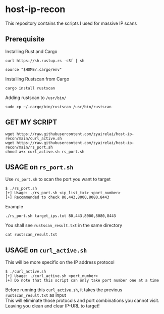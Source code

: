 # host-ip-recon
This repository contains the scripts I used for massive IP scans

## Prerequisite
Installing Rust and  Cargo
```
curl https://sh.rustup.rs -sSf | sh
```
```
source "$HOME/.cargo/env"
```
Installing Rustscan from Cargo
```
cargo install rustscan
```
Adding rustscan to `/usr/bin/`
```
sudo cp ~/.cargo/bin/rustscan /usr/bin/rustscan
```

## GET MY SCRIPT
```
wget https://raw.githubusercontent.com/zyairelai/host-ip-recon/main/curl_active.sh
wget https://raw.githubusercontent.com/zyairelai/host-ip-recon/main/rs_port.sh
chmod a+x curl_active.sh rs_port.sh
```

## USAGE on `rs_port.sh`
Use `rs_port.sh` to scan the port you want to target
```
$ ./rs_port.sh
[+] Usage: ./rs_port.sh <ip_list_txt> <port_number>
[+] Recommended to check 80,443,8000,8080,8443
```
Example
```
./rs_port.sh target_ips.txt 80,443,8000,8080,8443
```
You shall see `rustscan_result.txt` in the same directory
```
cat rustscan_result.txt
```
## USAGE on `curl_active.sh`
This will be more specific on the IP address protocol  
```
$ ./curl_active.sh
[+] Usage: ./curl_active.sh <port_number>
[+] Do note that this script can only take port number one at a time
```
Before running this `curl_active.sh`, it takes the previous `rustscan_result.txt` as input  
This will eliminate those protocols and port combinations you cannot visit.  
Leaving you clean and clear IP-URL to target!
